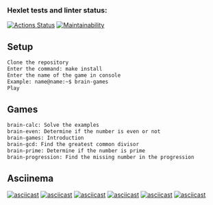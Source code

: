### Hexlet tests and linter status:
[![Actions Status](https://github.com/Pyplee/frontend-project-44/workflows/hexlet-check/badge.svg)](https://github.com/Pyplee/frontend-project-44/actions)
[![Maintainability](https://api.codeclimate.com/v1/badges/7a8cc0d409a3c504a29e/maintainability)](https://codeclimate.com/github/Pyplee/frontend-project-44/maintainability)

## Setup

```bash
Clone the repository
Enter the command: make install
Enter the name of the game in console
Example: name@name:~$ brain-games
Play
```
## Games

```bash
brain-calc: Solve the examples
brain-even: Determine if the number is even or not
brain-games: Introduction
brain-gcd: Find the greatest common divisor
brain-prime: Determine if the number is prime
brain-progression: Find the missing number in the progression
```

## Asciinema

[![asciicast](https://asciinema.org/a/bayhmXfDvJdzr5hfvp2i99crr.svg)](https://asciinema.org/a/bayhmXfDvJdzr5hfvp2i99crr)
[![asciicast](https://asciinema.org/a/NR4eqyGmuq7gpO3Max5a3wNtf.svg)](https://asciinema.org/a/NR4eqyGmuq7gpO3Max5a3wNtf)
[![asciicast](https://asciinema.org/a/VYZPeprh2S5wQj7F9LoKbPYfU.svg)](https://asciinema.org/a/VYZPeprh2S5wQj7F9LoKbPYfU)
[![asciicast](https://asciinema.org/a/Ub60lakxXBqkGlMIDOuoZewK9.svg)](https://asciinema.org/a/Ub60lakxXBqkGlMIDOuoZewK9)
[![asciicast](https://asciinema.org/a/Lm8YjhTrZqRNSwj6XaeBsQdhY.svg)](https://asciinema.org/a/Lm8YjhTrZqRNSwj6XaeBsQdhY)
[![asciicast](https://asciinema.org/a/3xfRsOlnxuv3ZEY0oNl1hdo8X.svg)](https://asciinema.org/a/3xfRsOlnxuv3ZEY0oNl1hdo8X)
